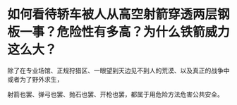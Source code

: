 # 如何看待轿车被人从高空射箭穿透两层钢板一事？危险性有多高？为什么铁箭威力这么大？

除了在专业场馆、正规狩猎区、一眼望到天边见不到人的荒漠、以及真正的战争中或者为了野外求生，

射箭也罢、弹弓也罢、抛石也罢、开枪也罢，都属于用危险方法危害公共安全。



